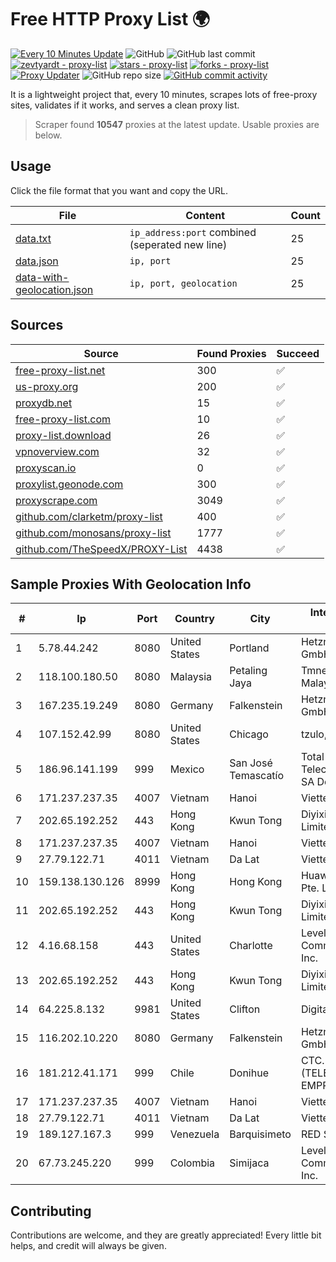 
# Free HTTP Proxy List 🌍

[![Every 10 Minutes Update](https://github.com/mertguvencli/http-proxy-list/actions/workflows/main.yml/badge.svg?branch=main)](https://github.com/mertguvencli/http-proxy-list/actions/workflows/main.yml)
![GitHub](https://img.shields.io/github/license/mertguvencli/http-proxy-list)
![GitHub last commit](https://img.shields.io/github/last-commit/mertguvencli/http-proxy-list)
[![zevtyardt - proxy-list](https://img.shields.io/static/v1?label=zevtyardt&message=proxy-list&color=blue&logo=github)](https://github.com/zevtyardt/proxy-list "Go to GitHub repo")
[![stars - proxy-list](https://img.shields.io/github/stars/zevtyardt/proxy-list?style=social)](https://github.com/zevtyardt/proxy-list)
[![forks - proxy-list](https://img.shields.io/github/forks/zevtyardt/proxy-list?style=social)](https://github.com/zevtyardt/proxy-list)
[![Proxy Updater](https://github.com/zevtyardt/proxy-list/workflows/Proxy%20Updater/badge.svg)](https://github.com/zevtyardt/proxy-list/actions?query=workflow:"Proxy+Updater")
![GitHub repo size](https://img.shields.io/github/repo-size/zevtyardt/proxy-list)
[![GitHub commit activity](https://img.shields.io/github/commit-activity/m/zevtyardt/proxy-list?logo=commits)](https://github.com/zevtyardt/proxy-list/commits/main)

It is a lightweight project that, every 10 minutes, scrapes lots of free-proxy sites, validates if it works, and serves a clean proxy list.

> Scraper found **10547** proxies at the latest update. Usable proxies are below.

## Usage

Click the file format that you want and copy the URL.

|File|Content|Count|
|----|-------|-----|
|[data.txt](https://raw.githubusercontent.com/mertguvencli/http-proxy-list/main/proxy-list/data.txt)|`ip_address:port` combined (seperated new line)|25|
|[data.json](https://raw.githubusercontent.com/mertguvencli/http-proxy-list/main/proxy-list/data.json)|`ip, port`|25|
|[data-with-geolocation.json](https://raw.githubusercontent.com/mertguvencli/http-proxy-list/main/proxy-list/data-with-geolocation.json)|`ip, port, geolocation`|25|

## Sources

|Source|Found Proxies|Succeed|
|------|-------------|-------|
|[free-proxy-list.net](https://free-proxy-list.net)|300|✅|
|[us-proxy.org](https://www.us-proxy.org)|200|✅|
|[proxydb.net](http://proxydb.net)|15|✅|
|[free-proxy-list.com](https://free-proxy-list.com/?page=&port=&type%5B%5D=http&type%5B%5D=https&up_time=0&search=Search)|10|✅|
|[proxy-list.download](https://www.proxy-list.download/HTTP)|26|✅|
|[vpnoverview.com](https://vpnoverview.com/privacy/anonymous-browsing/free-proxy-servers)|32|✅|
|[proxyscan.io](https://www.proxyscan.io)|0|✅|
|[proxylist.geonode.com](https://proxylist.geonode.com/api/proxy-list?limit=300&page=1&sort_by=lastChecked&sort_type=desc&protocols=http,https)|300|✅|
|[proxyscrape.com](https://api.proxyscrape.com/v2/?request=displayproxies&protocol=http&timeout=10000&country=all&ssl=all&anonymity=all)|3049|✅|
|[github.com/clarketm/proxy-list](https://raw.githubusercontent.com/clarketm/proxy-list/master/proxy-list-raw.txt)|400|✅|
|[github.com/monosans/proxy-list](https://raw.githubusercontent.com/monosans/proxy-list/main/proxies/http.txt)|1777|✅|
|[github.com/TheSpeedX/PROXY-List](https://raw.githubusercontent.com/TheSpeedX/PROXY-List/master/http.txt)|4438|✅|


## Sample Proxies With Geolocation Info

|#|Ip|Port|Country|City|Internet Service Provider|
|-|--|----|-------|----|-------------------------|
|1|5.78.44.242|8080|United States|Portland|Hetzner Online GmbH|
|2|118.100.180.50|8080|Malaysia|Petaling Jaya|Tmnet, Telekom Malaysia Bhd.|
|3|167.235.19.249|8080|Germany|Falkenstein|Hetzner Online GmbH|
|4|107.152.42.99|8080|United States|Chicago|tzulo, inc.|
|5|186.96.141.199|999|Mexico|San José Temascatío|Total Play Telecomunicaciones SA De CV|
|6|171.237.237.35|4007|Vietnam|Hanoi|Viettel Corporation|
|7|202.65.192.252|443|Hong Kong|Kwun Tong|Diyixian.com Limited|
|8|171.237.237.35|4007|Vietnam|Hanoi|Viettel Corporation|
|9|27.79.122.71|4011|Vietnam|Da Lat|Viettel Corporation|
|10|159.138.130.126|8999|Hong Kong|Hong Kong|Huawei International Pte. Ltd.|
|11|202.65.192.252|443|Hong Kong|Kwun Tong|Diyixian.com Limited|
|12|4.16.68.158|443|United States|Charlotte|Level 3 Communications, Inc.|
|13|202.65.192.252|443|Hong Kong|Kwun Tong|Diyixian.com Limited|
|14|64.225.8.132|9981|United States|Clifton|DigitalOcean, LLC|
|15|116.202.10.220|8080|Germany|Falkenstein|Hetzner Online GmbH|
|16|181.212.41.171|999|Chile|Donihue|CTC. CORP S.A. (TELEFONICA EMPRESAS)|
|17|171.237.237.35|4007|Vietnam|Hanoi|Viettel Corporation|
|18|27.79.122.71|4011|Vietnam|Da Lat|Viettel Corporation|
|19|189.127.167.3|999|Venezuela|Barquisimeto|RED SERVITEL, CA|
|20|67.73.245.220|999|Colombia|Simijaca|Level 3 Communications, Inc.|



## Contributing

Contributions are welcome, and they are greatly appreciated! Every
little bit helps, and credit will always be given.

